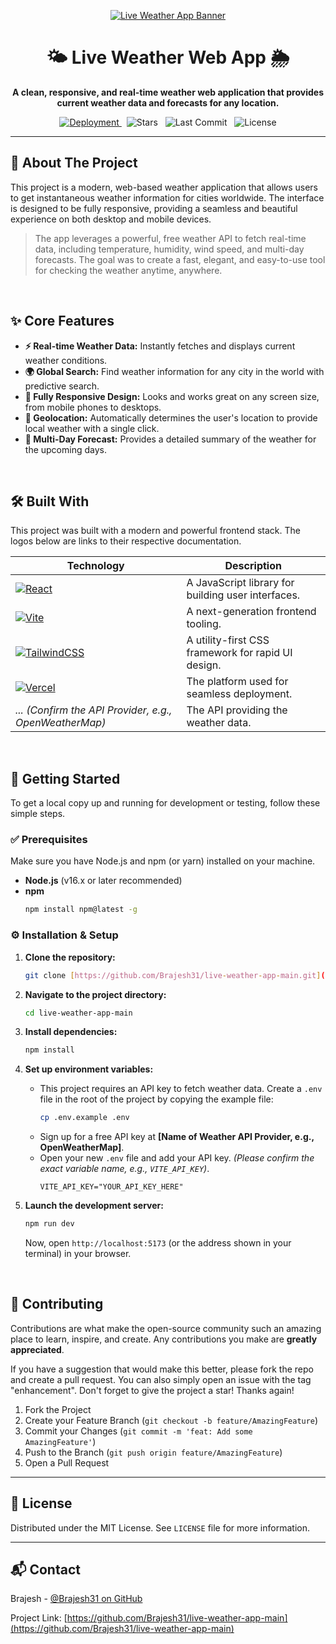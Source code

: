 <p align="center">
  <a href="https://live-weather-app-main.vercel.app/">
    <img src="https://raw.githubusercontent.com/Brajesh31/asset/main/live-weather-banner.png" alt="Live Weather App Banner">
  </a>
</p>

<div align="center">

# 🌤️ Live Weather Web App 🌦️

**A clean, responsive, and real-time weather web application that provides current weather data and forecasts for any location.**

</div>

<p align="center">
  <a href="https://live-weather-app-main.vercel.app/">
    <img src="https://img.shields.io/badge/Vercel-Visit_Live_Demo-black?style=for-the-badge&logo=vercel" alt="Deployment">
  </a>
  &nbsp;
  <img src="https://img.shields.io/github/stars/Brajesh31/live-weather-app-main?style=for-the-badge&color=gold" alt="Stars">
  &nbsp;
  <img src="https://img.shields.io/github/last-commit/Brajesh31/live-weather-app-main?style=for-the-badge&color=blue" alt="Last Commit">
  &nbsp;
  <img src="https://img.shields.io/github/license/Brajesh31/live-weather-app-main?style=for-the-badge&color=green" alt="License">
</p>

---

## 🌟 About The Project

This project is a modern, web-based weather application that allows users to get instantaneous weather information for cities worldwide. The interface is designed to be fully responsive, providing a seamless and beautiful experience on both desktop and mobile devices.

> The app leverages a powerful, free weather API to fetch real-time data, including temperature, humidity, wind speed, and multi-day forecasts. The goal was to create a fast, elegant, and easy-to-use tool for checking the weather anytime, anywhere.

<br>

## ✨ Core Features

* **⚡ Real-time Weather Data:** Instantly fetches and displays current weather conditions.
* **🌍 Global Search:** Find weather information for any city in the world with predictive search.
* **📱 Fully Responsive Design:** Looks and works great on any screen size, from mobile phones to desktops.
* **📍 Geolocation:** Automatically determines the user's location to provide local weather with a single click.
* **📅 Multi-Day Forecast:** Provides a detailed summary of the weather for the upcoming days.

<br>

## 🛠️ Built With

This project was built with a modern and powerful frontend stack. The logos below are links to their respective documentation.

| Technology                                                                                                                              | Description                                        |
| --------------------------------------------------------------------------------------------------------------------------------------- | -------------------------------------------------- |
| [![React][React.js]][React-url]                                                                                                         | A JavaScript library for building user interfaces. |
| [![Vite][Vite.js]][Vite-url]                                                                                                             | A next-generation frontend tooling.                |
| [![TailwindCSS][TailwindCSS.com]][TailwindCSS-url]                                                                                       | A utility-first CSS framework for rapid UI design. |
| [![Vercel][Vercel.com]][Vercel-url]                                                                                                      | The platform used for seamless deployment.         |
| _... (Confirm the API Provider, e.g., OpenWeatherMap)_                                                                                  | The API providing the weather data.                |

<br>

## 🚀 Getting Started

To get a local copy up and running for development or testing, follow these simple steps.

### ✅ Prerequisites

Make sure you have Node.js and npm (or yarn) installed on your machine.

* **Node.js** (v16.x or later recommended)
* **npm**
    ```sh
    npm install npm@latest -g
    ```

### ⚙️ Installation & Setup

1.  **Clone the repository:**
    ```sh
    git clone [https://github.com/Brajesh31/live-weather-app-main.git](https://github.com/Brajesh31/live-weather-app-main.git)
    ```
2.  **Navigate to the project directory:**
    ```sh
    cd live-weather-app-main
    ```
3.  **Install dependencies:**
    ```sh
    npm install
    ```
4.  **Set up environment variables:**
    * This project requires an API key to fetch weather data. Create a `.env` file in the root of the project by copying the example file:
        ```sh
        cp .env.example .env
        ```
    * Sign up for a free API key at **[Name of Weather API Provider, e.g., OpenWeatherMap]**.
    * Open your new `.env` file and add your API key. *(Please confirm the exact variable name, e.g., `VITE_API_KEY`)*.
        ```
        VITE_API_KEY="YOUR_API_KEY_HERE"
        ```

5.  **Launch the development server:**
    ```sh
    npm run dev
    ```
    Now, open `http://localhost:5173` (or the address shown in your terminal) in your browser.

<br>

## 🤝 Contributing

Contributions are what make the open-source community such an amazing place to learn, inspire, and create. Any contributions you make are **greatly appreciated**.

If you have a suggestion that would make this better, please fork the repo and create a pull request. You can also simply open an issue with the tag "enhancement". Don't forget to give the project a star! Thanks again!

1.  Fork the Project
2.  Create your Feature Branch (`git checkout -b feature/AmazingFeature`)
3.  Commit your Changes (`git commit -m 'feat: Add some AmazingFeature'`)
4.  Push to the Branch (`git push origin feature/AmazingFeature`)
5.  Open a Pull Request

---

## 📜 License

Distributed under the MIT License. See `LICENSE` file for more information.

---

## 📬 Contact

Brajesh - [@Brajesh31 on GitHub](https://github.com/Brajesh31)

Project Link: [https://github.com/Brajesh31/live-weather-app-main](https://github.com/Brajesh31/live-weather-app-main)

[React.js]: https://img.shields.io/badge/React-20232A?style=for-the-badge&logo=react&logoColor=61DAFB
[React-url]: https://reactjs.org/
[Vite.js]: https://img.shields.io/badge/Vite-646CFF?style=for-the-badge&logo=vite&logoColor=white
[Vite-url]: https://vitejs.dev/
[TailwindCSS.com]: https://img.shields.io/badge/Tailwind_CSS-38B2AC?style=for-the-badge&logo=tailwind-css&logoColor=white
[TailwindCSS-url]: https://tailwindcss.com/
[Vercel.com]: https://img.shields.io/badge/Vercel-000000?style=for-the-badge&logo=vercel&logoColor=white
[Vercel-url]: https://vercel.com/
